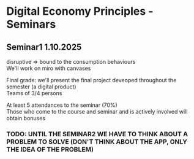 # Digital Economy Principles - Seminars

## Seminar1 1.10.2025
disruptive => bound to the consumption behaviours   
We'll work on miro with canvases    

Final grade: we'll present the final project deveoped throughout the semester (a digital product)   
Teams of 3/4 persons    
    
At least 5 attendances to the seminar (70%)     
Those who come to the course and seminar and is actively involved will obtain bonuses   
    
### TODO: UNTIL THE SEMINAR2 WE HAVE TO THINK ABOUT A PROBLEM TO SOLVE (DON'T THINK ABOUT THE APP, ONLY THE IDEA OF THE PROBLEM)  
